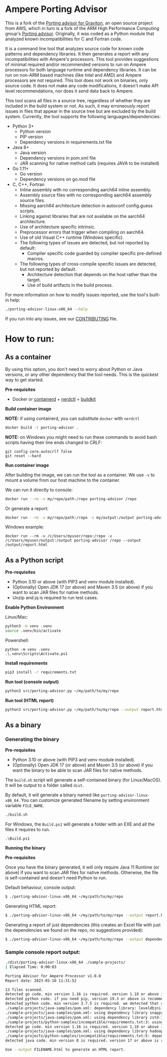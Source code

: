 Ampere Porting Advisor 
======================

This is a fork of the [Porting advisor for Graviton](https://github.com/aws/porting-advisor-for-graviton), an open source project from AWS, which in turn is a fork of the ARM High Performance Computing group's [Porting advisor](https://github.com/arm-hpc/porting-advisor). Originally, it was coded as a Python module that analyzed known incompatibilities for C and Fortran code.

 It is a command line tool that analyzes source code for known code patterns and dependency libraries. It then generates a report with any incompatibilities with Ampere's processors. This tool provides suggestions of minimal required and/or recommended versions to run on Ampere processors for both language runtime and dependency libraries. It can be run on non-ARM based machines (like Intel and AMD) and Ampere processors are not required. This tool does not work on binaries, only source code. It does not make any code modifications, it doesn't make API level recommendations, nor does it send data back to Ampere.

 This tool scans all files in a source tree, regardless of whether they are included in the build system or not. As such, it may erroneously report issues in files that appear in the source tree but are excluded by the build system. Currently, the tool supports the following languages/dependencies:

* Python 3+
    * Python version
    * PIP version
    * Dependency versions in requirements.txt file
* Java 8+
    * Java version
    * Dependency versions in pom.xml file
    * JAR scanning for native method  calls (requires JAVA to be installed)
* Go 1.11+
    * Go version
    * Dependency versions on go.mod file
* C, C++, Fortran
    * Inline assembly with no corresponding aarch64 inline assembly.
    * Assembly source files with no corresponding aarch64 assembly source files.
    * Missing aarch64 architecture detection in autoconf config.guess scripts.
    * Linking against libraries that are not available on the aarch64 architecture.
    * Use of architecture specific intrinsic.
    * Preprocessor errors that trigger when compiling on aarch64.
    * Use of old Visual C++ runtime (Windows specific).
    * The following types of issues are detected, but not reported by default:
        * Compiler specific code guarded by compiler specific pre-defined macros.
    * The following types of cross-compile specific issues are detected, but not reported by default.
        * Architecture detection that depends on the host rather than the target.
        * Use of build artifacts in the build process.


For more information on how to modify issues reported, use the tool's built-in help:

```bash
./porting-advisor-linux-x86_64 -–help
```

If you run into any issues, see our [CONTRIBUTING](CONTRIBUTING.md#reporting-bugsfeature-requests) file.

# How to run:

## As a container

By using this option, you don't need to worry about Python or Java versions, or any other dependency that the tool needs. This is the quickest way to get started.

**Pre-requisites**

- Docker or [containerd](https://github.com/containerd/containerd) + [nerdctl](https://github.com/containerd/nerdctl) + [buildkit](https://github.com/moby/buildkit)

**Build container image**

**NOTE:** if using containerd, you can substitute `docker` with `nerdctl`

```bash
docker build -t porting-advisor .
```

**NOTE:** on Windows you might need to run these commands to avoid bash scripts having their line ends changed to CRLF:

```shell
git config core.autocrlf false
git reset --hard
```

**Run container image**

After building the image, we can run the tool as a container. We use `-v` to mount a volume from our host machine to the container.

We can run it directly to console:

```bash
docker run --rm -v my/repo/path:/repo porting-advisor /repo
```

Or generate a report:

```bash
docker run --rm -v my/repo/path:/repo -v my/output:/output porting-advisor /repo --output /output/report.html
```

Windows example:

```shell
docker run --rm -v /c/Users/myuser/repo:/repo -v /c/Users/myuser/output:/output porting-advisor /repo --output /output/report.html
```

## As a Python script

**Pre-requisites**

- Python 3.10 or above (with PIP3 and venv module installed).
- (Optionally) Open JDK 17 (or above) and Maven 3.5 (or above) if you want to scan JAR files for native methods.
- Unzip and jq is required to run test cases.

**Enable Python Environment**

Linux/Mac:
```bash
python3 -m venv .venv
source .venv/bin/activate
```

Powershell:
```shell
python -m venv .venv
.\.venv\Scripts\Activate.ps1
```

**Install requirements**
```bash
pip3 install -r requirements.txt
```

**Run tool (console output)**
```bash
python3 src/porting-advisor.py ~/my/path/to/my/repo
```

**Run tool (HTML report)**
```bash
python3 src/porting-advisor.py ~/my/path/to/my/repo --output report.html
```

## As a binary

### Generating the binary

**Pre-requisites**

- Python 3.10 or above (with PIP3 and venv module installed).
- (Optionally) Open JDK 17 (or above) and Maven 3.5 (or above) if you want the binary to be able to scan JAR files for native methods.

The `build.sh` script will generate a self-contained binary (for Linux/MacOS). It will be output to a folder called `dist`.

By default, it will generate a binary named like `porting-advisor-linux-x86_64`. You can customize generated filename by setting environment variable `FILE_NAME`.

```bash
./build.sh
```

For Windows, the `Build.ps1` will generate a folder with an EXE and all the files it requires to run.

```shell
.\Build.ps1
```

**Running the binary**

**Pre-requisites**

Once you have the binary generated, it will only require Java 11 Runtime (or above) if you want to scan JAR files for native methods. Otherwise, the file is self-contained and doesn't need Python to run.

Default behaviour, console output:
```bash
$ ./porting-advisor-linux-x86_64 ~/my/path/to/my/repo
```

Generating HTML report:
```bash
$ ./porting-advisor-linux-x86_64 ~/my/path/to/my/repo --output report.html
```

Generating a report of just dependencies (this creates an Excel file with just the dependencies we found on the repo, no suggestions provided):
```bash
$ ./porting-advisor-linux-x86_64 ~/my/path/to/my/repo --output dependencies.xlsx --output-format dependencies
```

### Sample console report output:

```bash
./dist/porting-advisor-linux-x86_64 ./sample-projects/
| Elapsed Time: 0:00:03

Porting Advisor for Ampere Processor v1.0.0
Report date: 2023-05-10 11:31:52

13 files scanned.
detected go code. min version 1.16 is required. version 1.18 or above is recommended. we detected that you have version 1.19. see https://github.com/AmpereComputing/ampere-porting-advisor/blob/main/doc/golang.md for more details.
detected python code. if you need pip, version 19.3 or above is recommended. we detected that you have version 22.3.1
detected python code. min version 3.7.5 is required. we detected that you have version 3.10.9. see https://github.com/AmpereComputing/ampere-porting-advisor/blob/main/doc/python.md for more details.
./sample-projects/java-samples/pom.xml: dependency library: leveldbjni-all is not supported on Ampere processor.
./sample-projects/java-samples/pom.xml: using dependency library snappy-java version 1.1.3. upgrade to at least version 1.1.4
./sample-projects/java-samples/pom.xml: using dependency library zstd-jni version 1.1.0. upgrade to at least version 1.2.0
./sample-projects/python-samples/incompatible/requirements.txt:3: using dependency library OpenBLAS version 0.3.16. upgrade to at least version 0.3.17
detected go code. min version 1.16 is required. version 1.18 or above is recommended. we detected that you have version 1.19. see https://github.com/AmpereComputing/ampere-porting-advisor/blob/main/doc/golang.md for more details.
./sample-projects/java-samples/pom.xml: using dependency library hadoop-lzo. this library requires a manual build  more info at: https://github.com/AmpereComputing/ampere-porting-advisor/blob/main/doc/java.md#building-jar-libraries-manually
./sample-projects/python-samples/incompatible/requirements.txt:5: dependency library NumPy is present. min version 1.19.0 is required.
detected java code. min version 8 is required. version 17 or above is recommended. see https://github.com/AmpereComputing/ampere-porting-advisor/blob/main/doc/java.md for more details.

Use --output FILENAME.html to generate an HTML report.
```
